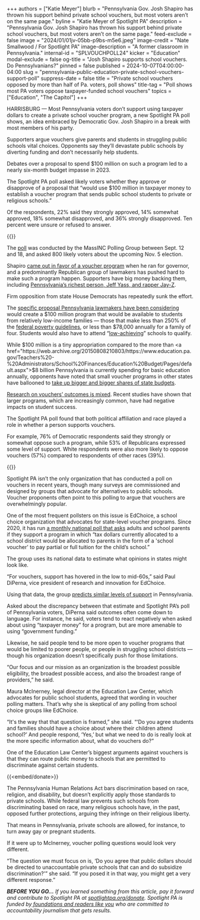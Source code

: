 +++
authors = ["Katie Meyer"]
blurb = "Pennsylvania Gov. Josh Shapiro has thrown his support behind private school vouchers, but most voters aren’t on the same page."
byline = "Katie Meyer of Spotlight PA"
description = "Pennsylvania Gov. Josh Shapiro has thrown his support behind private school vouchers, but most voters aren’t on the same page."
feed-exclude = false
image = "2024/01/01jv-05bb-p9bs-m5e6.jpeg"
image-credit = "Nate Smallwood / For Spotlight PA"
image-description = "A former classroom in Pennsylvania."
internal-id = "SPLVOUCHPOLL24"
kicker = "Education"
modal-exclude = false
og-title = "Josh Shapiro supports school vouchers. Do Pennsylvanians?"
pinned = false
published = 2024-10-07T04:00:00-04:00
slug = "pennsylvania-public-education-private-school-vouchers-support-poll"
suppress-date = false
title = "Private school vouchers opposed by more than half of Pa. voters, poll shows"
title-tag = "Poll shows most PA voters oppose taxpayer-funded school vouchers"
topics = ["Education", "The Capitol"]
+++

HARRISBURG — Most Pennsylvania voters don’t support using taxpayer dollars to create a private school voucher program, a new Spotlight PA poll shows, an idea embraced by Democratic Gov. Josh Shapiro in a break with most members of his party.

Supporters argue vouchers give parents and students in struggling public schools vital choices. Opponents say they’ll devastate public schools by diverting funding and don’t necessarily help students.

Debates over a proposal to spend $100 million on such a program led to a nearly six-month budget impasse in 2023.

The Spotlight PA poll asked likely voters whether they approve or disapprove of a proposal that “would use $100 million in taxpayer money to establish a voucher program that sends public school students to private or religious schools.”

Of the respondents, 22% said they strongly approved, 14% somewhat approved, 18% somewhat disapproved, and 36% strongly disapproved. Ten percent were unsure or refused to answer.

{{<flourish src="visualisation/19671685" >}}

The <a href="https://web.archive.org/20240920225251/https://www.scribd.com/document/771322432/Spotlight-PA-MassINC-poll-Sept-12-18-2024">poll</a> was conducted by the MassINC Polling Group between Sept. 12 and 18, and asked 800 likely voters about the upcoming Nov. 5 election.

Shapiro <a href="https://www.spotlightpa.org/news/2024/07/josh-shapiro-vice-president-school-choice-voucher/">came out in favor of a voucher program</a> when he ran for governor, and a predominantly Republican group of lawmakers has pushed hard to make such a program happen. Supporters have big money backing them, including <a href="https://www.spotlightpa.org/news/2024/06/jayz-pennsylvania-legislature-private-school-vouchers-jeff-yass/">Pennsylvania’s richest person, Jeff Yass, and rapper Jay-Z</a>.

Firm opposition from state House Democrats has repeatedly sunk the effort.

The <a href="https://web.archive.org/20240518043722/https://www.legis.state.pa.us/cfdocs/legis/PN/Public/btCheck.cfm?txtType=PDF&amp;sessYr=2023&amp;sessInd=0&amp;billBody=S&amp;billTyp=B&amp;billNbr=0795&amp;pn=1587">specific proposal Pennsylvania lawmakers have been considering</a> would create a $100 million program that would be available to students from relatively low-income families — those that make less than 250% of the <a href="https://web.archive.org/20210717123429/https://aspe.hhs.gov/topics/poverty-economic-mobility/poverty-guidelines">federal poverty guidelines</a>, or less than $78,000 annually for a family of four. Students would also have to attend “<a href="https://web.archive.org/20230627152243/https://casetext.com/statute/pennsylvania-statutes/statutes-unconsolidated/title-24-ps-education/chapter-1-public-school-code-of-1949/article-xx-b-educational-tax-credits/section-20-2002-b-definitions">low-achieving</a>” schools to qualify.

While $100 million is a tiny appropriation compared to the more than <a href="https://web.archive.org/20150808210803/https://www.education.pa.gov/Teachers%20-%20Administrators/School%20Finances/Education%20Budget/Pages/default.aspx">$8 billion Pennsylvania is currently spending</a> for basic education annually, opponents have noted that small voucher programs in other states have ballooned to <a href="https://web.archive.org/20240716114043/https://www.propublica.org/article/arizona-school-vouchers-budget-meltdown">take up bigger and bigger shares of state budgets</a>.

<a href="https://www.spotlightpa.org/news/2024/06/school-choice-voucher-public-pennsylvania-budget-conflict/">Research on vouchers’ outcomes is mixed</a>. Recent studies have shown that larger programs, which are increasingly common, have had negative impacts on student success.

The Spotlight PA poll found that both political affiliation and race played a role in whether a person supports vouchers.

For example, 76% of Democratic respondents said they strongly or somewhat oppose such a program, while 53% of Republicans expressed some level of support. White respondents were also more likely to oppose vouchers (57%) compared to respondents of other races (39%).

{{<flourish src="visualisation/19672110" >}}

Spotlight PA isn’t the only organization that has conducted a poll on vouchers in recent years, though many surveys are commissioned and designed by groups that advocate for alternatives to public schools. Voucher proponents often point to this polling to argue that vouchers are overwhelmingly popular.

One of the most frequent pollsters on this issue is EdChoice, a school choice organization that advocates for state-level voucher programs. Since 2020, it has run <a href="https://web.archive.org/20200514074922/https://edchoice.morningconsultintelligence.com/downloads/">a monthly national poll that asks</a> adults and school parents if they support a program in which “tax dollars currently allocated to a school district would be allocated to parents in the form of a &#39;school voucher&#39; to pay partial or full tuition for the child’s school.”

The group uses its national data to estimate what opinions in states might look like.

“For vouchers, support has hovered in the low to mid-60s,” said Paul DiPerna, vice president of research and innovation for EdChoice.

Using that data, the group <a href="https://web.archive.org/20210830160614/https://edchoice.morningconsultintelligence.com/pennsylvania/">predicts similar levels of support</a> in Pennsylvania.

Asked about the discrepancy between that estimate and Spotlight PA’s poll of Pennsylvania voters, DiPerna said outcomes often come down to language. For instance, he said, voters tend to react negatively when asked about using “taxpayer money” for a program, but are more amenable to using “government funding.”

Likewise, he said people tend to be more open to voucher programs that would be limited to poorer people, or people in struggling school districts — though his organization doesn’t specifically push for those limitations.

“Our focus and our mission as an organization is the broadest possible eligibility, the broadest possible access, and also the broadest range of providers,” he said.

Maura McInerney, legal director at the Education Law Center, which advocates for public school students, agreed that wording in voucher polling matters. That’s why she is skeptical of any polling from school choice groups like EdChoice.

“It&#39;s the way that that question is framed,” she said. “‘Do you agree students and families should have a choice about where their children attend school?’ And people respond, ‘Yes,’ but what we need to do is really look at the more specific information about, what do vouchers do?”

One of the Education Law Center’s biggest arguments against vouchers is that they can route public money to schools that are permitted to discriminate against certain students.

{{<embed/donate>}}

The Pennsylvania Human Relations Act bars discrimination based on race, religion, and disability, but doesn’t explicitly apply those standards to private schools. While federal law prevents such schools from discriminating based on race, many religious schools have, in the past, opposed further protections, arguing they infringe on their religious liberty.

That means in Pennsylvania, private schools are allowed, for instance, to turn away gay or pregnant students.

If it were up to McInerney, voucher polling questions would look very different.

“The question we must focus on is, ‘Do you agree that public dollars should be directed to unaccountable private schools that can and do subsidize discrimination?’” she said. “If you posed it in that way, you might get a very different response.”

<strong><em>BEFORE YOU GO…</em></strong><em> If you learned something from this article, pay it forward and contribute to Spotlight PA at </em><a href="https://www.spotlightpa.org/donate"><em>spotlightpa.org/donate</em></a><em>. Spotlight PA is funded by</em><a href="https://www.spotlightpa.org/support"><em> foundations and readers like you</em></a><em> who are committed to accountability journalism that gets results.</em>
